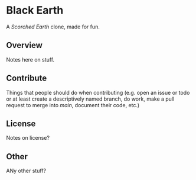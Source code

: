 # Black Earth
A _Scorched Earth_ clone, made for fun.

## Overview

Notes here on stuff.

## Contribute

Things that people should do when contributing (e.g. open an issue or todo or at least create a descriptively named branch, do work, make a pull request to merge into _main_, document their code, etc.)

## License

Notes on license?

## Other

ANy other stuff?
